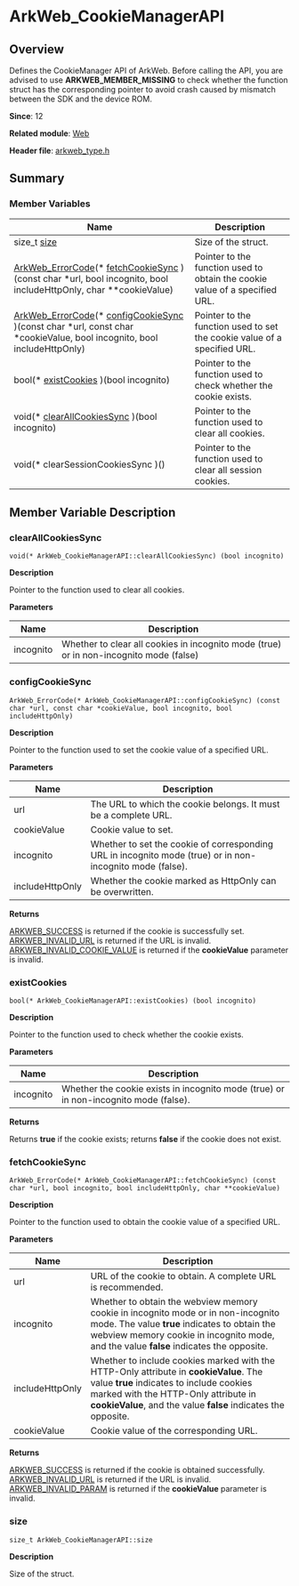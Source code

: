 # ArkWeb_CookieManagerAPI


## Overview

Defines the CookieManager API of ArkWeb. Before calling the API, you are advised to use **ARKWEB_MEMBER_MISSING** to check whether the function struct has the corresponding pointer to avoid crash caused by mismatch between the SDK and the device ROM.

**Since**: 12

**Related module**: [Web](_web.md)

**Header file**: [arkweb_type.h](arkweb__type_8h.md)

## Summary


### Member Variables

| Name| Description| 
| -------- | -------- |
| size_t [size](#size) | Size of the struct. | 
| [ArkWeb_ErrorCode](_web.md#arkweb_errorcode)(\* [fetchCookieSync](#fetchcookiesync) )(const char \*url, bool incognito, bool includeHttpOnly, char \*\*cookieValue) | Pointer to the function used to obtain the cookie value of a specified URL. | 
| [ArkWeb_ErrorCode](_web.md#arkweb_errorcode)(\* [configCookieSync](#configcookiesync) )(const char \*url, const char \*cookieValue, bool incognito, bool includeHttpOnly) | Pointer to the function used to set the cookie value of a specified URL. | 
| bool(\* [existCookies](#existcookies) )(bool incognito) | Pointer to the function used to check whether the cookie exists. | 
| void(\* [clearAllCookiesSync](#clearallcookiessync) )(bool incognito) | Pointer to the function used to clear all cookies. | 
|  void(\* clearSessionCookiesSync )() | Pointer to the function used to clear all session cookies. | 


## Member Variable Description


### clearAllCookiesSync

```
void(* ArkWeb_CookieManagerAPI::clearAllCookiesSync) (bool incognito)
```
**Description**

Pointer to the function used to clear all cookies.

**Parameters**

| Name| Description| 
| -------- | -------- |
| incognito | Whether to clear all cookies in incognito mode (true) or in non-incognito mode (false) | 


### configCookieSync

```
ArkWeb_ErrorCode(* ArkWeb_CookieManagerAPI::configCookieSync) (const char *url, const char *cookieValue, bool incognito, bool includeHttpOnly)
```
**Description**

Pointer to the function used to set the cookie value of a specified URL.

**Parameters**

| Name| Description| 
| -------- | -------- |
| url | The URL to which the cookie belongs. It must be a complete URL. | 
| cookieValue | Cookie value to set. | 
| incognito | Whether to set the cookie of corresponding URL in incognito mode (true) or in non-incognito mode (false). | 
| includeHttpOnly | Whether the cookie marked as HttpOnly can be overwritten. | 

**Returns**

  [ARKWEB_SUCCESS](_web.md#arkweb_errorcode-1) is returned if the cookie is successfully set. [ARKWEB_INVALID_URL](_web.md#arkweb_errorcode-1) is returned if the URL is invalid. [ARKWEB_INVALID_COOKIE_VALUE](_web.md#arkweb_errorcode-1) is returned if the **cookieValue** parameter is invalid.


### existCookies

```
bool(* ArkWeb_CookieManagerAPI::existCookies) (bool incognito)
```
**Description**

Pointer to the function used to check whether the cookie exists.

**Parameters**

| Name| Description| 
| -------- | -------- |
| incognito | Whether the cookie exists in incognito mode (true) or in non-incognito mode (false). | 

**Returns**

Returns **true** if the cookie exists; returns **false** if the cookie does not exist.


### fetchCookieSync

```
ArkWeb_ErrorCode(* ArkWeb_CookieManagerAPI::fetchCookieSync) (const char *url, bool incognito, bool includeHttpOnly, char **cookieValue)
```
**Description**

Pointer to the function used to obtain the cookie value of a specified URL.

**Parameters**

| Name| Description| 
| -------- | -------- |
| url | URL of the cookie to obtain. A complete URL is recommended. | 
| incognito | Whether to obtain the webview memory cookie in incognito mode or in non-incognito mode. The value **true** indicates to obtain the webview memory cookie in incognito mode, and the value **false** indicates the opposite. | 
| includeHttpOnly | Whether to include cookies marked with the HTTP-Only attribute in **cookieValue**. The value **true** indicates to include cookies marked with the HTTP-Only attribute in **cookieValue**, and the value **false** indicates the opposite. | 
| cookieValue | Cookie value of the corresponding URL. | 

**Returns**

  [ARKWEB_SUCCESS](_web.md#arkweb_errorcode-1) is returned if the cookie is obtained successfully. [ARKWEB_INVALID_URL](_web.md#arkweb_errorcode-1) is returned if the URL is invalid. [ARKWEB_INVALID_PARAM](_web.md#arkweb_errorcode-1) is returned if the **cookieValue** parameter is invalid.


### size

```
size_t ArkWeb_CookieManagerAPI::size
```
**Description**

Size of the struct.
